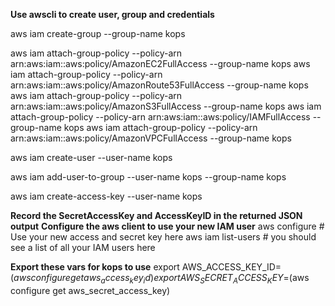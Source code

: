 **Use awscli to create user, group and credentials**

aws iam create-group --group-name kops

aws iam attach-group-policy --policy-arn arn:aws:iam::aws:policy/AmazonEC2FullAccess --group-name kops
aws iam attach-group-policy --policy-arn arn:aws:iam::aws:policy/AmazonRoute53FullAccess --group-name kops
aws iam attach-group-policy --policy-arn arn:aws:iam::aws:policy/AmazonS3FullAccess --group-name kops
aws iam attach-group-policy --policy-arn arn:aws:iam::aws:policy/IAMFullAccess --group-name kops
aws iam attach-group-policy --policy-arn arn:aws:iam::aws:policy/AmazonVPCFullAccess --group-name kops

aws iam create-user --user-name kops

aws iam add-user-to-group --user-name kops --group-name kops

aws iam create-access-key --user-name kops

**Record the SecretAccessKey and AccessKeyID in the returned JSON output**
**Configure the aws client to use your new IAM user**
aws configure           # Use your new access and secret key here
aws iam list-users      # you should see a list of all your IAM users here

**Export these vars for kops to use**
export AWS_ACCESS_KEY_ID=$(aws configure get aws_access_key_id)
export AWS_SECRET_ACCESS_KEY=$(aws configure get aws_secret_access_key)
